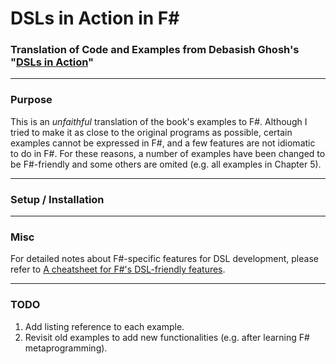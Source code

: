 DSLs in Action in F#
===
### Translation of Code and Examples from Debasish Ghosh's "[DSLs in Action](http://www.manning.com/ghosh/)" ###

---

### Purpose ###
This is an *unfaithful* translation of the book's examples to F#. 
Although I tried to make it as close to the original programs as possible, certain examples cannot be expressed in F#, and a few features are not idiomatic to do in F#.
For these reasons, a number of examples have been changed to be F#-friendly and some others are omited (e.g. all examples in Chapter 5).

---

### Setup / Installation ###

---

### Misc ###

For detailed notes about F#-specific features for DSL development, please refer to [A cheatsheet for F#'s DSL-friendly features](https://github.com/dungpa/dsls-in-action-fsharp/blob/master/DSLCheatsheet.md).

---
### TODO ###

1. Add listing reference to each example.
2. Revisit old examples to add new functionalities (e.g. after learning F# metaprogramming).
